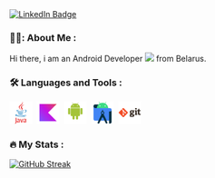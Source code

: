 <div id="badges">
  <a href="https://www.linkedin.com/in/bogdan-dokhtarenko-736b6a290?utm_source=share&utm_campaign=share_via&utm_content=profile&utm_medium=android_app">
    <img src="https://img.shields.io/badge/LinkedIn-blue?style=for-the-badge&logo=linkedin&logoColor=white" alt="LinkedIn Badge"/>
  </a>
</div>

### 🧑‍💻: About Me :
Hi there, i am an Android Developer <img src="https://media.giphy.com/media/WUlplcMpOCEmTGBtBW/giphy.gif" width="30"> from Belarus.

### :hammer_and_wrench: Languages and Tools :
<div> 
  <img src="https://github.com/devicons/devicon/blob/master/icons/java/java-original-wordmark.svg" title="Java" alt="Java" width="40" height="40"/>&nbsp;
  <img src="https://github.com/devicons/devicon/blob/master/icons/kotlin/kotlin-original.svg" title="Kotlin" alt="Kotlin" width="40" height="40"/>&nbsp;
  <img src="https://github.com/devicons/devicon/blob/master/icons/android/android-original-wordmark.svg" title="Android" alt="Android" width="40" height="40"/>&nbsp;
  <img src="https://github.com/devicons/devicon/blob/master/icons/androidstudio/androidstudio-original.svg" title="Android Jetpack" alt="Android Jetpack" width="40" height="40"/>&nbsp;
  <img src="https://github.com/devicons/devicon/blob/master/icons/git/git-original-wordmark.svg" title="Git" alt="Git" width="40" height="40"/>
</div>

### :fire: My Stats :
[![GitHub Streak](https://github-readme-streak-stats.herokuapp.com?user=BogdanDohtarenko&theme=dark)](https://git.io/streak-stats)

